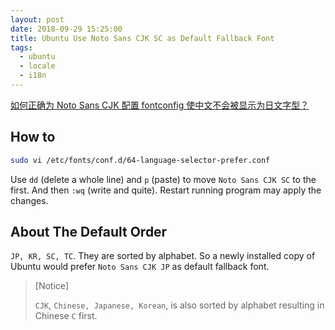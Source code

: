 ```yaml
---
layout: post
date: 2018-09-29 15:25:00
title: Ubuntu Use Noto Sans CJK SC as Default Fallback Font
tags:
  - ubuntu
  - locale
  - i18n
---
```


[如何正确为 Noto Sans CJK 配置 fontconfig 使中文不会被显示为日文字型？][how-to-configure-noto-sans-cjk]

## How to

```bash
sudo vi /etc/fonts/conf.d/64-language-selector-prefer.conf
```

Use `dd` (delete a whole line) and `p` (paste) to move `Noto Sans CJK SC` to the first. And then `:wq` (write and quite). Restart running program may apply the changes.

## About The Default Order

`JP, KR, SC, TC`. They are sorted by alphabet. So a newly installed copy of Ubuntu would prefer `Noto Sans CJK JP` as default fallback font.

> [Notice]
>
> `CJK`, `Chinese, Japanese, Korean`, is also sorted by alphabet resulting in Chinese `C` first.

[how-to-configure-noto-sans-cjk]: https://www.zhihu.com/question/47141667

